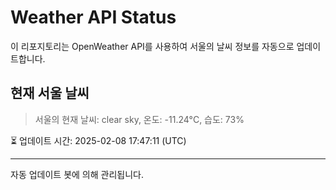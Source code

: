 
# Weather API Status

이 리포지토리는 OpenWeather API를 사용하여 서울의 날씨 정보를 자동으로 업데이트합니다.

## 현재 서울 날씨
> 서울의 현재 날씨: clear sky, 온도: -11.24°C, 습도: 73%

⏳ 업데이트 시간: 2025-02-08 17:47:11 (UTC)

---
자동 업데이트 봇에 의해 관리됩니다.
